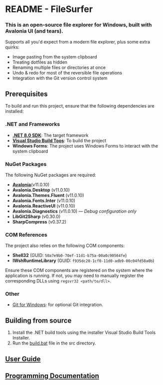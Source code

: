 # README - FileSurfer

### This is an open-source file explorer for Windows, built with Avalonia UI (and tears).
Supports all you'd expect from a modern file explorer, plus some extra quirks:
- Image pasting from the system clipboard
- Treating dotfiles as hidden
- Renaming multiple files or directories at once
- Undo & redo for most of the reversible file operations
- Integration with the Git version control system


## Prerequisites
To build and run this project, ensure that the following dependencies are installed:

### .NET and Frameworks
- **[.NET 8.0 SDK](https://dotnet.microsoft.com/en-us/download/dotnet/thank-you/sdk-8.0.401-windows-x64-installer)**: The target framework
- **[Visual Studio Build Toos](https://visualstudio.microsoft.com/cs/visual-cpp-build-tools/)**: To build the project
- **Windows Forms**: The project uses Windows Forms to interact with the system clipboard

### NuGet Packages
The following NuGet packages are required:
- **[Avalonia](https://avaloniaui.net/gettingstarted#installation)**(v11.0.10)
- **Avalonia.Desktop** (v11.0.10)
- **Avalonia.Themes.Fluent** (v11.0.10)
- **Avalonia.Fonts.Inter** (v11.0.10)
- **Avalonia.ReactiveUI** (v11.0.10)
- **Avalonia.Diagnostics** (v11.0.10) — *Debug configuration only*
- **LibGit2Sharp** (v0.30.0)
- **SharpCompress** (v0.37.2)

### COM References
The project also relies on the following COM components:
- **Shell32** (GUID: `50a7e9b0-70ef-11d1-b75a-00a0c90564fe`)
- **IWshRuntimeLibrary** (GUID: `f935dc20-1cf0-11d0-adb9-00c04fd58a0b`)

Ensure these COM components are registered on the system where the application is running. If not, you may need to manually register the corresponding DLLs using `regsvr32 <path/to/dll>`.

### Other
- [Git for Windows](https://git-scm.com/download/win): for optional Git integration.


## Building from source
1) Install the .NET build tools using the installer Visual Studio Build Tools Installer.
2) Run the [build.bat](src/build.bat) file in the src directory.

[User Guide](docs/UserGuide.md)
---
[Programming Documentation](docs/ProgrammingDocumentation.md)
---